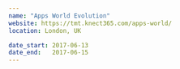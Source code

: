 ```yaml
---
name: "Apps World Evolution"
website: https://tmt.knect365.com/apps-world/
location: London, UK

date_start: 2017-06-13
date_end:   2017-06-15
---
```

